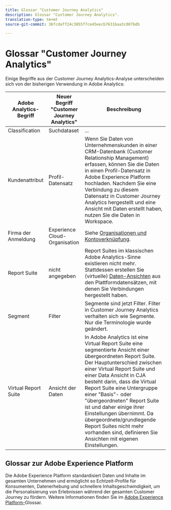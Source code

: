 ```yaml
---
title: Glossar "Customer Journey Analytics"
description: Glossar "Customer Journey Analytics".
translation-type: tm+mt
source-git-commit: 36fcdaff24c3055f7ce45eecb7631baa3c087bdb

---
```



# Glossar &quot;Customer Journey Analytics&quot;

Einige Begriffe aus der Customer Journey Analytics-Analyse unterscheiden sich von der bisherigen Verwendung in Adobe Analytics:

| Adobe Analytics-Begriff | Neuer Begriff &quot;Customer Journey Analytics&quot; | Beschreibung |
|---|---|---|
| Classification | Suchdataset | ... |
| Kundenattribut | Profil-Datensatz | Wenn Sie Daten von Unternehmenskunden in einer CRM-Datenbank (Customer Relationship Management) erfassen, können Sie die Daten in einen Profil-Datensatz in Adobe Experience Platform hochladen. Nachdem Sie eine Verbindung zu diesem Datensatz in Customer Journey Analytics hergestellt und eine Ansicht mit Daten erstellt haben, nutzen Sie die Daten in Workspace. |
| Firma der Anmeldung | Experience Cloud-Organisation | Siehe [Organisationen und Kontoverknüpfung](https://docs.adobe.com/content/help/en/core-services/interface/manage-users-and-products/organizations.html#topic_C31CB834F109465A82ED57FF0563B3F1). |
| Report Suite | nicht angegeben | Report Suites im klassischen Adobe Analytics-Sinne existieren nicht mehr. Stattdessen erstellen Sie (virtuelle) [Daten-Ansichten](/help/data-views/create-dataview.md) aus den Plattformdatensätzen, mit denen Sie Verbindungen hergestellt haben. |
| Segment | Filter | Segmente sind jetzt Filter. Filter in Customer Journey Analytics verhalten sich wie Segmente. Nur die Terminologie wurde geändert. |
| Virtual Report Suite | Ansicht der Daten | In Adobe Analytics ist eine Virtual Report Suite eine segmentierte Ansicht einer übergeordneten Report Suite. Der Hauptunterschied zwischen einer Virtual Report Suite und einer Data Ansicht in CJA besteht darin, dass die Virtual Report Suite eine Untergruppe einer &quot;Basis&quot;- oder &quot;übergeordneten&quot; Report Suite ist und daher einige ihrer Einstellungen übernimmt. Da übergeordnete/grundlegende Report Suites nicht mehr vorhanden sind, definieren Sie Ansichten mit eigenen Einstellungen. |

## Glossar zur Adobe Experience Platform

Die Adobe Experience Platform standardisiert Daten und Inhalte im gesamten Unternehmen und ermöglicht so Echtzeit-Profile für Konsumenten, Datenerhebung und schnellere Inhaltsgeschwindigkeit, um die Personalisierung von Erlebnissen während der gesamten Customer Journey zu fördern.
Weitere Informationen finden Sie im [Adobe Experience Platform-](https://www.adobe.io/apis/experienceplatform/home/services/acp-glossary.html)Glossar.
